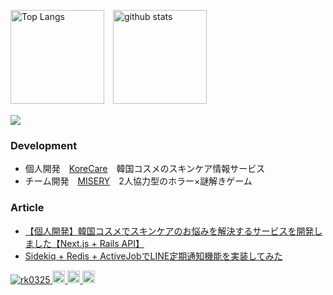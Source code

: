 <img alt="Top Langs" height="150px" src="https://github-readme-stats.vercel.app/api/top-langs/?username=rk0325&layout=compact&count_private=true&show_icons=true&theme=dracula" />　<img alt="github stats" height="150px" src="https://github-readme-stats.vercel.app/api?username=rk0325&count_private=true&show_icons=true&show_icons=true&theme=dracula" />

![](https://github-profile-summary-cards.vercel.app/api/cards/profile-details?username=rk0325&theme=dracula)

### Development
- 個人開発　[KoreCare](https://korecare.jp/)　韓国コスメのスキンケア情報サービス
- チーム開発　[MISERY](https://misery-seven.vercel.app/)　2人協力型のホラー×謎解きゲーム

### Article
- [【個人開発】韓国コスメでスキンケアのお悩みを解決するサービスを開発しました【Next.js + Rails API】](https://qiita.com/rk2530/items/61b1532dffef6382af77)
- [Sidekiq + Redis + ActiveJobでLINE定期通知機能を実装してみた](https://qiita.com/rk2530/items/9bea7317065151c5c588)

<p align="left">
  <a href="https://github.com/rk0325/rk0325/">
    <img src="https://komarev.com/ghpvc/?username=rk0325" alt="rk0325" />
  </a>
  <a href="https://github.com/rk0325">
    <img height="20" src="https://img.shields.io/github/followers/rk0325?label=follow&logo=github&style=flat" />
  </a>
  <a href="http://qiita.com/rk2530">
    <img height="20" src="https://qiita-badge.apiapi.app/s/rk2530/posts.svg" />
  </a>
  <//qiita.com/rk2530">
    <img height="20" src="https://qiita-badge.apiapi.app/s/rk2530/contributions.svg" />
  </a>
</p>
